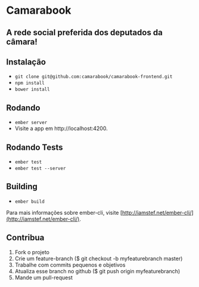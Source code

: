 # Camarabook
## A rede social preferida dos deputados da câmara!

## Instalação

* `git clone git@github.com:camarabook/camarabook-frontend.git`
* `npm install`
* `bower install`

## Rodando

* `ember server`
* Visite a app em http://localhost:4200.

## Rodando Tests

* `ember test`
* `ember test --server`

## Building

* `ember build`

Para mais informações sobre ember-cli, visite [http://iamstef.net/ember-cli/](http://iamstef.net/ember-cli/).


## Contribua

1. Fork o projeto
2. Crie um feature-branch ($ git checkout -b myfeaturebranch master)
3. Trabalhe com commits pequenos e objetivos
4. Atualiza esse branch no github ($ git push origin myfeaturebranch)
5. Mande um pull-request
